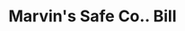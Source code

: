 ---
doi: 10.7916/D8BZ7J4V
date_other: '1870'
date_other_textual: 1870-1879
form: printed ephemera
genre:
- Invoices
name:
- Marvin's Safe Co.
object_in_context_url: https://biggert.cul.columbia.edu/items/view/ave_biggert_01064
subject_hierarchical_geographic:
- New York, New York, United States
subject_name:
- Marvin's Safe Co.
title: Marvin's Safe Co.. Bill
sort_title: Marvin's Safe Co.. Bill
call_number: ave_biggert_01064
coordinates:
- 40.71277777777778,-74.00583333333333
pid: ave_biggert_01064
identifiers: ave_biggert_01064
thumbnail: https://derivativo-1.library.columbia.edu/iiif/2/ldpd:344420/full/!256,256/0/native.jpg
permalink: "/items/ave_biggert_01064/"
layout: iiif-image-page
---